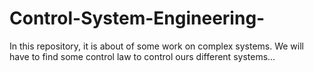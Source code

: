 # Control-System-Engineering-
In this repository, it is about of some work on complex systems. We will have to find some control law to control ours different systems... 
